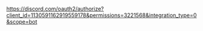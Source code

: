 ﻿https://discord.com/oauth2/authorize?client_id=1130591162919559178&permissions=3221568&integration_type=0&scope=bot